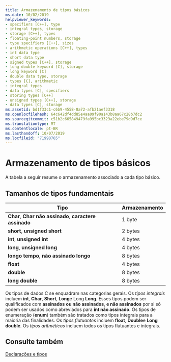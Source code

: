 ```yaml
---
title: Armazenamento de tipos básicos
ms.date: 10/02/2019
helpviewer_keywords:
- specifiers [C++], type
- integral types, storage
- storage [C++], types
- floating-point numbers, storage
- type specifiers [C++], sizes
- arithmetic operations [C++], types
- int data type
- short data type
- signed types [C++], storage
- long double keyword [C], storage
- long keyword [C]
- double data type, storage
- types [C], arithmetic
- integral types
- data types [C], specifiers
- storing types [C++]
- unsigned types [C++], storage
- data types [C], storage
ms.assetid: bd1f33c1-c6b9-4558-8a72-afb21aef3318
ms.openlocfilehash: 64c642df4dd85e4aa09f90a143b8aa67c28b7dc2
ms.sourcegitcommit: c51b2c665849479fa995bc3323a22ebe79d9d7ce
ms.translationtype: MT
ms.contentlocale: pt-BR
ms.lasthandoff: 10/07/2019
ms.locfileid: "71998765"
---
```

# <a name="storage-of-basic-types"></a>Armazenamento de tipos básicos

A tabela a seguir resume o armazenamento associado a cada tipo básico.

## <a name="sizes-of-fundamental-types"></a>Tamanhos de tipos fundamentais

|Tipo|Armazenamento|
|----------|-------------|
|**Char**, **Char não assinado**, **caractere assinado**|1 byte|
|**short**, **unsigned short**|2 bytes|
|**int**, **unsigned int**|4 bytes|
|**long**, **unsigned long**|4 bytes|
|**longo tempo**, **não assinado longo**|8 bytes|
|**float**|4 bytes|
|**double**|8 bytes|
|**long double**|8 bytes|

Os tipos de dados C se enquadram nas categorias gerais. Os *tipos integrais* incluem **int**, **Char**, **Short**, **Long**e Long **Long**. Esses tipos podem ser qualificados com **assinados** **ou não assinados**, **e não assinados** por si só podem ser usados como abreviados para **int não assinado**. Os tipos de enumeração (**enum**) também são tratados como tipos integrais para a maioria das finalidades. Os *tipos flutuantes* incluem **float**, **Double**e **Long double**. Os *tipos aritméticos* incluem todos os tipos flutuantes e integrais.

## <a name="see-also"></a>Consulte também

[Declarações e tipos](../c-language/declarations-and-types.md)
